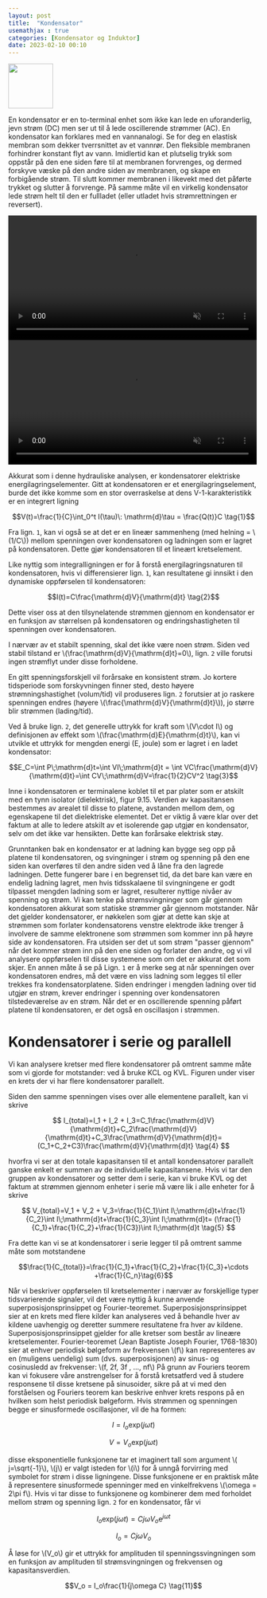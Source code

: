 ```yaml
---
layout: post
title:  "Kondensator"
usemathjax : true
categories: [Kondensator og Induktor]
date: 2023-02-10 00:10
---
```


<div class="centerimg">
<img class="centerimg" src="{{site.baseurl}}/assets/img/kondensator.svg" height="90px">
</div>

En kondensator er en to-terminal enhet som ikke kan lede en uforanderlig, jevn strøm (DC) men ser ut til å lede oscillerende strømmer (AC). En kondensator kan forklares med en vannanalogi. Se for deg en elastisk membran som dekker tverrsnittet av et vannrør.
Den fleksible membranen forhindrer konstant flyt av vann. Imidlertid kan et plutselig trykk som oppstår på den ene siden føre til at membranen forvrenges, og dermed forskyve væske på den andre siden av membranen, og skape en forbigående strøm. Til slutt kommer membranen i likevekt med det påførte trykket og slutter å forvrenge.
På samme måte vil en virkelig kondensator lede strøm helt til den er fullladet (eller utladet hvis strømrettningen er reversert).

 <div class="centerimg">
 <video width="500" autoplay loop muted>
  <source src="{{site.baseurl}}/assets/video/Kondensator1.mp4" type="video/mp4">
Your browser does not support the video tag.
</video> 
</div>

 <div class="centerimg">
 <video width="500" autoplay loop muted>
  <source src="{{site.baseurl}}/assets/video/Kondensator.mp4" type="video/mp4">
Your browser does not support the video tag.
</video> 
</div>

Akkurat som i denne hydrauliske analysen, er kondensatorer elektriske energilagringselementer.
Gitt at kondensatoren er et energilagringselement, burde det ikke komme som en stor overraskelse at dens V-1-karakteristikk er en integrert ligning

$$V(t)=\frac{1}{C}\int_0^t I(\tau)\: \mathrm{d}\tau = \frac{Q(t)}C \tag{1}$$

Fra lign. `1`, kan vi også se at det er en lineær sammenheng (med helning = \\(1/C\\))
mellom spenningen over kondensatoren og ladningen som er lagret på kondensatoren. Dette gjør kondensatoren til et lineært kretselement.

Like nyttig som integralligningen er for å forstå energilagringsnaturen til kondensatoren, hvis vi differensierer lign. `1`, kan resultatene gi innsikt i den dynamiske oppførselen til kondensatoren:

$$I(t)=C\frac{\mathrm{d}V}{\mathrm{d}t} \tag{2}$$

Dette viser oss at den tilsynelatende strømmen gjennom en kondensator er en funksjon av størrelsen på kondensatoren og endringshastigheten til spenningen over kondensatoren.

I nærvær av et stabilt spenning, skal det ikke være noen strøm. Siden ved stabil tilstand er \\(\frac{\mathrm{d}V}{\mathrm{d}t}=0\\), lign. `2` ville forutsi ingen strømflyt under disse forholdene.

En gitt spenningsforskjell vil forårsake en konsistent strøm. Jo kortere tidsperiode som forskyvningen finner sted, desto høyere strømningshastighet (volum/tid) vil produseres
lign. `2` forutsier at jo raskere spenningen endres (høyere \\(\frac{\mathrm{d}V}{\mathrm{d}t}\\)), jo større blir strømmen (lading/tid).
 
Ved å bruke lign. `2`, det generelle uttrykk for kraft som \\(V\cdot I\\) og definisjonen av effekt som \\(\frac{\mathrm{d}E}{\mathrm{d}t}\\), kan vi utvikle et uttrykk for mengden energi (E, joule) som er lagret i en ladet kondensator:

$$E_C=\int P\;\mathrm{d}t=\int VI\;\mathrm{d}t = \int VC\frac{\mathrm{d}V}{\mathrm{d}t}=\int CV\;\mathrm{d}V=\frac{1}{2}CV^2 \tag{3}$$

Inne i kondensatoren er terminalene koblet til et par plater som er atskilt med en tynn isolator (dielektrisk), figur 9.15. Verdien av kapasitansen bestemmes av arealet til disse to platene, avstanden mellom dem, og egenskapene til det dielektriske elementet.
Det er viktig å være klar over det faktum at alle to ledere atskilt av et isolerende gap utgjør en kondensator, selv om det ikke var hensikten. Dette kan forårsake elektrisk støy.

Grunntanken bak en kondensator er at ladning kan bygge seg opp på platene til kondensatoren, og svingninger i strøm og spenning på den ene siden kan overføres til den andre siden ved å låne fra den lagrede ladningen. Dette fungerer bare i en begrenset tid, da det bare kan være en endelig ladning lagret, men hvis tidsskalaene til svingningene er godt tilpasset mengden ladning som er lagret, resulterer nyttige nivåer av spenning og strøm.
Vi kan tenke på strømsvingninger som går gjennom kondensatoren akkurat som statiske strømmer går gjennom motstander. Når det gjelder kondensatorer, er nøkkelen som gjør at dette kan skje at strømmen som forlater kondensatorens venstre elektrode ikke trenger å involvere de samme elektronene som strømmen som kommer inn på høyre side av kondensatoren. Fra utsiden ser det ut som strøm "passer gjennom" når det kommer strøm inn på den ene siden og forlater den andre, og vi vil analysere oppførselen til disse systemene som om det er akkurat det som skjer.
En annen måte å se på Lign. `1` er å merke seg at når spenningen over kondensatoren endres, må det være en viss ladning som legges til eller trekkes fra kondensatorplatene. Siden endringer i mengden ladning over tid utgjør en strøm, krever endringer i spenning over kondensatoren tilstedeværelse av en strøm. Når det er en oscillerende spenning påført platene til kondensatoren, er det også en oscillasjon i strømmen.

# Kondensatorer i serie og parallell

Vi kan analysere kretser med flere kondensatorer på omtrent samme måte som vi gjorde for motstander: ved å bruke KCL og KVL. Figuren under viser en krets der vi har flere kondensatorer parallelt.

<!-- bilde bilde bilde -->

Siden den samme spenningen vises over alle elementene parallelt, kan vi skrive

$$
I_{total}=I_1 + I_2 + I_3=C_1\frac{\mathrm{d}V}{\mathrm{d}t}+C_2\frac{\mathrm{d}V}{\mathrm{d}t}+C_3\frac{\mathrm{d}V}{\mathrm{d}t}=(C_1+C_2+C3)\frac{\mathrm{d}V}{\mathrm{d}t}
\tag{4}
$$

hvorfra vi ser at den totale kapasitansen til et antall kondensatorer parallelt ganske enkelt er summen av de individuelle kapasitansene.
Hvis vi tar den gruppen av kondensatorer og setter dem i serie, kan vi bruke
KVL og det faktum at strømmen gjennom enheter i serie må være lik i alle enheter for å skrive

$$
V_{total}=V_1 + V_2 + V_3=\frac{1}{C_1}\int I\;\mathrm{d}t+\frac{1}{C_2}\int I\;\mathrm{d}t+\frac{1}{C_3}\int I\;\mathrm{d}t=
(\frac{1}{C_1}+\frac{1}{C_2}+\frac{1}{C3})\int I\;\mathrm{d}t
\tag{5}
$$

Fra dette kan vi se at kondensatorer i serie legger til på omtrent samme måte som motstandene

$$\frac{1}{C_{total}}=\frac{1}{C_1}+\frac{1}{C_2}+\frac{1}{C_3}+\cdots +\frac{1}{C_n}\tag{6}$$

Når vi beskriver oppførselen til kretselementer i nærvær av forskjellige typer tidsvarierende signaler, vil det være nyttig å kunne anvende superposisjonsprinsippet og Fourier-teoremet. Superposisjonsprinsippet sier at en krets med flere kilder kan analyseres ved å behandle hver av kildene uavhengig og deretter summere resultatene fra hver av kildene. Superposisjonsprinsippet gjelder for alle kretser som består av lineære kretselementer. Fourier-teoremet (Jean Baptiste Joseph Fourier, 1768-1830) sier at enhver periodisk bølgeform av frekvensen \\(f\\) kan representeres av en (muligens uendelig) sum (dvs. superposisjonen) av sinus- og cosinusledd av frekvenser: \\(f, 2f, 3f , ..., nf\\) På grunn av Fouriers teorem kan vi fokusere våre anstrengelser for å forstå kretsatferd ved å studere responsene til disse kretsene på sinusoider, sikre på at vi med den forståelsen og Fouriers teorem kan beskrive enhver krets respons på en hvilken som helst periodisk bølgeform.
Hvis strømmen og spenningen begge er sinusformede oscillasjoner, vil de ha formen:

$$I=I_{o}\mathrm{exp}(j\omega t)\tag{7}$$

$$V=V_{o}\mathrm{exp}(j\omega t)\tag{8}$$

disse eksponentielle funksjonene tar et imaginert tall som  argument \\( j=\sqrt{-1}\\), \\(j\\) er valgt isteden for \\(i\\) for å unngå forvirring med symbolet for strøm i disse ligningene. Disse funksjonene er en praktisk måte å representere sinusformede spenninger med en vinkelfrekvens \\(\omega = 2\pi f\\). Hvis vi tar disse to funksjonene og kombinerer dem med forholdet mellom strøm og spenning lign. `2` for en kondensator, får vi

$$I_{o}\mathrm{exp}(j\omega t) = Cj\omega V_o\mathrm{e}^{j\omega t}\tag{9}$$

$$I_{o} = Cj\omega V_o\tag{10}$$

Å løse for \\(V_o\\) gir et uttrykk for amplituden til spenningssvingningen som en funksjon av amplituden til strømsvingningen og frekvensen og kapasitansverdien.

$$V_o = I_o\frac{1}{j\omega C} \tag{11}$$


